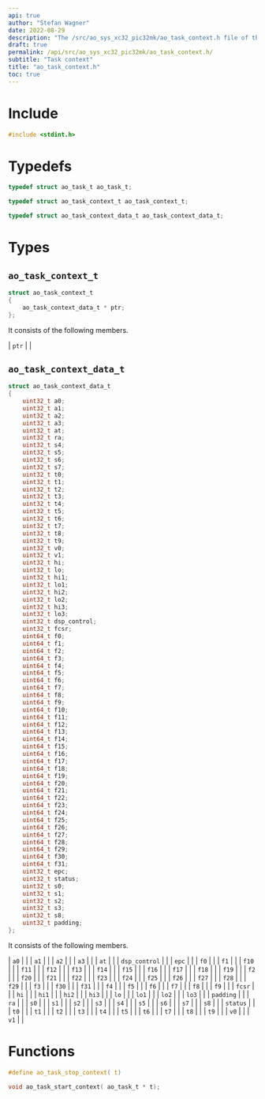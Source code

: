 ```yaml
---
api: true
author: "Stefan Wagner"
date: 2022-08-29
description: "The /src/ao_sys_xc32_pic32mk/ao_task_context.h file of the ao real-time operating system."
draft: true
permalink: /api/src/ao_sys_xc32_pic32mk/ao_task_context.h/
subtitle: "Task context"
title: "ao_task_context.h"
toc: true
---
```


# Include

```c
#include <stdint.h>
```

# Typedefs

```c
typedef struct ao_task_t ao_task_t;
```

```c
typedef struct ao_task_context_t ao_task_context_t;
```

```c
typedef struct ao_task_context_data_t ao_task_context_data_t;
```

# Types

## `ao_task_context_t`

```c
struct ao_task_context_t
{
    ao_task_context_data_t * ptr;
};
```

It consists of the following members.

| `ptr` | |

## `ao_task_context_data_t`

```c
struct ao_task_context_data_t
{
    uint32_t a0;
    uint32_t a1;
    uint32_t a2;
    uint32_t a3;
    uint32_t at;
    uint32_t ra;
    uint32_t s4;
    uint32_t s5;
    uint32_t s6;
    uint32_t s7;
    uint32_t t0;
    uint32_t t1;
    uint32_t t2;
    uint32_t t3;
    uint32_t t4;
    uint32_t t5;
    uint32_t t6;
    uint32_t t7;
    uint32_t t8;
    uint32_t t9;
    uint32_t v0;
    uint32_t v1;
    uint32_t hi;
    uint32_t lo;
    uint32_t hi1;
    uint32_t lo1;
    uint32_t hi2;
    uint32_t lo2;
    uint32_t hi3;
    uint32_t lo3;
    uint32_t dsp_control;
    uint32_t fcsr;
    uint64_t f0;
    uint64_t f1;
    uint64_t f2;
    uint64_t f3;
    uint64_t f4;
    uint64_t f5;
    uint64_t f6;
    uint64_t f7;
    uint64_t f8;
    uint64_t f9;
    uint64_t f10;
    uint64_t f11;
    uint64_t f12;
    uint64_t f13;
    uint64_t f14;
    uint64_t f15;
    uint64_t f16;
    uint64_t f17;
    uint64_t f18;
    uint64_t f19;
    uint64_t f20;
    uint64_t f21;
    uint64_t f22;
    uint64_t f23;
    uint64_t f24;
    uint64_t f25;
    uint64_t f26;
    uint64_t f27;
    uint64_t f28;
    uint64_t f29;
    uint64_t f30;
    uint64_t f31;
    uint32_t epc;
    uint32_t status;
    uint32_t s0;
    uint32_t s1;
    uint32_t s2;
    uint32_t s3;
    uint32_t s8;
    uint32_t padding;
};
```

It consists of the following members.

| `a0` | |
| `a1` | |
| `a2` | |
| `a3` | |
| `at` | |
| `dsp_control` | |
| `epc` | |
| `f0` | |
| `f1` | |
| `f10` | |
| `f11` | |
| `f12` | |
| `f13` | |
| `f14` | |
| `f15` | |
| `f16` | |
| `f17` | |
| `f18` | |
| `f19` | |
| `f2` | |
| `f20` | |
| `f21` | |
| `f22` | |
| `f23` | |
| `f24` | |
| `f25` | |
| `f26` | |
| `f27` | |
| `f28` | |
| `f29` | |
| `f3` | |
| `f30` | |
| `f31` | |
| `f4` | |
| `f5` | |
| `f6` | |
| `f7` | |
| `f8` | |
| `f9` | |
| `fcsr` | |
| `hi` | |
| `hi1` | |
| `hi2` | |
| `hi3` | |
| `lo` | |
| `lo1` | |
| `lo2` | |
| `lo3` | |
| `padding` | |
| `ra` | |
| `s0` | |
| `s1` | |
| `s2` | |
| `s3` | |
| `s4` | |
| `s5` | |
| `s6` | |
| `s7` | |
| `s8` | |
| `status` | |
| `t0` | |
| `t1` | |
| `t2` | |
| `t3` | |
| `t4` | |
| `t5` | |
| `t6` | |
| `t7` | |
| `t8` | |
| `t9` | |
| `v0` | |
| `v1` | |

# Functions

```c
#define ao_task_stop_context( t)
```

```c
void ao_task_start_context( ao_task_t * t);
```
